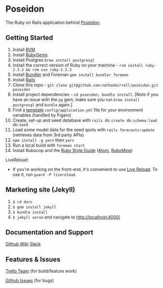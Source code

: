 Poseidon
================

The Ruby on Rails application behind [Poseidon](https://surfposeidon.io).

Getting Started
---------------

1. Install [RVM](https://rvm.io/rvm/install)
1. Install [RubyGems](https://rubygems.org/pages/download)
1. Install Postgres `brew install postgresql`
1. Install the correct version of Ruby on your machine - `rvm install ruby-2.3.3 && rvm use ruby-2.3.3`
1. Install [Bundler](http://bundler.io) and Foreman `gem install bundler foreman`
1. Install [Rails](http://railsapps.github.io/installing-rails.html)
1. Clone this repo - `git clone git@github.com:nathanbirrell/poseidon.git poseidon`
1. Install project dependencies - `cd poseidon; bundle install`. [Note if you have an issue with the `pg` gem, make sure you run `brew install postgresql` and `bundle` again.]
1. Find a [template](https://poseidonweb.slack.com/archives/C3X92NSA1/p1502094031661986) `config/application.yml` file for your environment variables (handled by Figaro)
1. Create, set-up and seed database with `rails db:create db:schema:load db:seed`
1. Load some model data for the seed spots with `rails forecasts:update` (retrieves data from 3rd party APIs)
1. `npm install -g yarn` then `yarn`
1. Run a local build with `foreman start`
1. Install Rubocop and the [Ruby Style Guide](https://github.com/bbatsov/ruby-style-guide) ([Atom](https://fmcgeough.wordpress.com/2015/11/14/using-rubocop-in-atom/), [RubyMine](#TODO))

LiveReload:

* If you're working on the front-end, it's convenient to use [Live Reload](https://mattbrictson.com/lightning-fast-sass-reloading-in-rails). To use it, run `guard -P livereload`.

Marketing site (Jekyll)
-------------------------

1. `$ cd docs`
1. `$ gem install jekyll`
1. `$ bundle install`
1. `$ jekyll serve` and navigate to [http://localhost:4000/](http://localhost:4000/)

Documentation and Support
-------------------------

[Github Wiki](https://github.com/nathanbirrell/poseidon/wiki)
[Slack](https://poseidonweb.slack.com)

Features & Issues
-------------

[Trello Team](https://trello.com/surfposeidon) (for build/feature work)

[Github Issues](https://github.com/nathanbirrell/poseidon/issues) (for bugs)